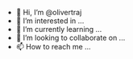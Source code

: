 - 👋 Hi, I’m @olivertraj
- 👀 I’m interested in ...
- 🌱 I’m currently learning ...
- 💞️ I’m looking to collaborate on ...
- 📫 How to reach me ...

<!---
olivertraj/olivertraj is a ✨ special ✨ repository because its `README.md` (this file) appears on your GitHub profile.
You can click the Preview link to take a look at your changes.
--->
